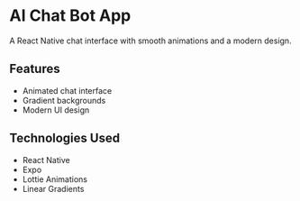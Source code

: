 # AI Chat Bot App

A React Native chat interface with smooth animations and a modern design.

## Features

- Animated chat interface
- Gradient backgrounds
- Modern UI design

## Technologies Used

- React Native
- Expo
- Lottie Animations
- Linear Gradients
